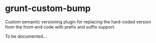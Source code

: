 # grunt-custom-bump

Custom semantic versioning plugin for replacing the hard-coded version from
the front-end code with prefix and suffix support.

To be documented...
